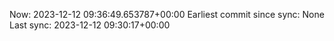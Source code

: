 Now: 2023-12-12 09:36:49.653787+00:00 Earliest commit since sync: None Last sync: 2023-12-12 09:30:17+00:00
